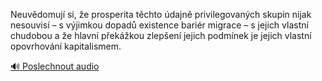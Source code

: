 
Neuvědomují si, že prosperita těchto údajně privilegovaných skupin nijak nesouvisí – s výjimkou dopadů existence bariér migrace – s jejich vlastní chudobou a že hlavní překážkou zlepšení jejich podmínek je jejich vlastní opovrhování kapitalismem.

[🔊 Poslechnout audio](/data/7-paragraphs/audio/chapter_165/para_007-Neuvdomuj-si-e-prosperita-tchto-dajn-privil.mp3)
